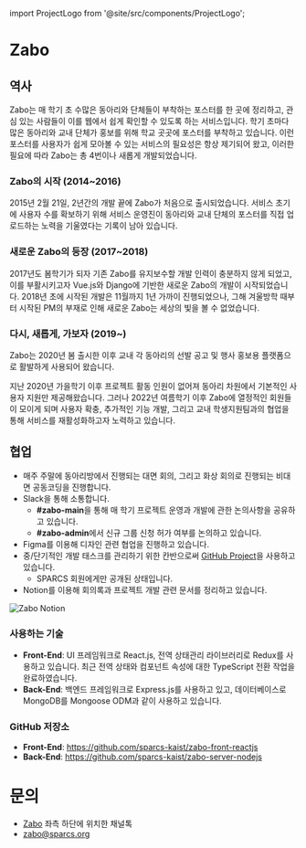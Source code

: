 import ProjectLogo from '@site/src/components/ProjectLogo';

# Zabo

<ProjectLogo
    name="Zabo"
    url="https://zabo.kaist.ac.kr"
    catchphrase="이제 포스터 확인은 자보에서"
/>

## 역사

Zabo는 매 학기 초 수많은 동아리와 단체들이 부착하는 포스터를 한 곳에 정리하고, 관심 있는 사람들이 이를 웹에서 쉽게 확인할 수 있도록 하는 서비스입니다. 학기 초마다 많은 동아리와 교내 단체가 홍보를 위해 학교 곳곳에 포스터를 부착하고 있습니다. 이런 포스터를 사용자가 쉽게 모아볼 수 있는 서비스의 필요성은 항상 제기되어 왔고, 이러한 필요에 따라 Zabo는 총 4번이나 새롭게 개발되었습니다.

### Zabo의 시작 (2014~2016)

2015년 2월 21일, 2년간의 개발 끝에 Zabo가 처음으로 출시되었습니다. 서비스 초기에 사용자 수를 확보하기 위해 서비스 운영진이 동아리와 교내 단체의 포스터를 직접 업로드하는 노력을 기울였다는 기록이 남아 있습니다.

### 새로운 Zabo의 등장 (2017~2018)

2017년도 봄학기가 되자 기존 Zabo를 유지보수할 개발 인력이 충분하지 않게 되었고, 이를 부활시키고자 Vue.js와 Django에 기반한 새로운 Zabo의 개발이 시작되었습니다. 2018년 초에 시작된 개발은 11월까지 1년 가까이 진행되었으나, 그해 겨울방학 때부터 시작된 PM의 부재로 인해 새로운 Zabo는 세상의 빛을 볼 수 없었습니다.

### 다시, 새롭게, 가보자 (2019~)

Zabo는 2020년 봄 출시한 이후 교내 각 동아리의 선발 공고 및 행사 홍보용 플랫폼으로 활발하게 사용되어 왔습니다.

지난 2020년 가을학기 이후 프로젝트 활동 인원이 없어져 동아리 차원에서 기본적인 사용자 지원만 제공해왔습니다. 그러나 2022년 여름학기 이후 Zabo에 열정적인 회원들이 모이게 되며 사용자 확충, 추가적인 기능 개발, 그리고 교내 학생지원팀과의 협업을 통해 서비스를 재활성화하고자 노력하고 있습니다.

## 협업

- 매주 주말에 동아리방에서 진행되는 대면 회의, 그리고 화상 회의로 진행되는 비대면 공동코딩을 진행합니다.
- Slack을 통해 소통합니다.
  - **#zabo-main**을 통해 매 학기 프로젝트 운영과 개발에 관한 논의사항을 공유하고 있습니다.
  - **#zabo-admin**에서 신규 그룹 신청 허가 여부를 논의하고 있습니다.
- Figma를 이용해 디자인 관련 협업을 진행하고 있습니다.
- 중/단기적인 개발 태스크를 관리하기 위한 칸반으로써 [GitHub Project](https://github.com/orgs/sparcs-kaist/projects/6)을 사용하고 있습니다.
  - SPARCS 회원에게만 공개된 상태입니다.
- Notion를 이용해 회의록과 프로젝트 개발 관련 문서를 정리하고 있습니다.

![Zabo Notion](/projects/zabo-notion.png)

### 사용하는 기술

- **Front-End**: UI 프레임워크로 React.js, 전역 상태관리 라이브러리로 Redux를 사용하고 있습니다. 최근 전역 상태와 컴포넌트 속성에 대한 TypeScript 전환 작업을 완료하였습니다.
- **Back-End**: 백엔드 프레임워크로 Express.js를 사용하고 있고, 데이터베이스로 MongoDB를 Mongoose ODM과 같이 사용하고 있습니다.

### GitHub 저장소

- **Front-End**: https://github.com/sparcs-kaist/zabo-front-reactjs
- **Back-End**: https://github.com/sparcs-kaist/zabo-server-nodejs

# 문의

- [Zabo](https://zabo.kaist.ac.kr) 좌측 하단에 위치한 채널톡
- [zabo@sparcs.org](mailto:zabo@sparcs.org)